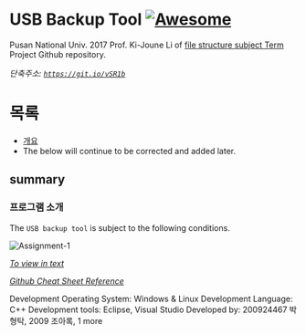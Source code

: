# USB Backup Tool [![Awesome](https://cdn.rawgit.com/sindresorhus/awesome/d7305f38d29fed78fa85652e3a63e154dd8e8829/media/badge.svg)](https://github.com/sindresorhus/awesome)

Pusan National Univ. 
2017 Prof. Ki-Joune Li of [file structure subject Term](http://stem.cs.pusan.ac.kr/FP/2017/FP2017Spring.html) Project Github repository.

*단축주소: [`https://git.io/vSR1b`](hhttps://git.io/vSR1b)*

# 목록

 - [개요](#summary)
  - The below will continue to be corrected and added later.

## summary

### 프로그램 소개

The `USB backup tool` is subject to the following conditions.

![Assignment-1](http://i.imgur.com/9DVncqu.png)

[*To view in text*](http://stem.cs.pusan.ac.kr/FP/2017/Assignment-1.html)

[*Github Cheat Sheet Reference*](https://git.io/vSRDZ)


Development Operating System: Windows & Linux
Development Language: C++
Development tools: Eclipse, Visual Studio
Developed by: 200924467 박형탁, 2009      조아록, 1 more
